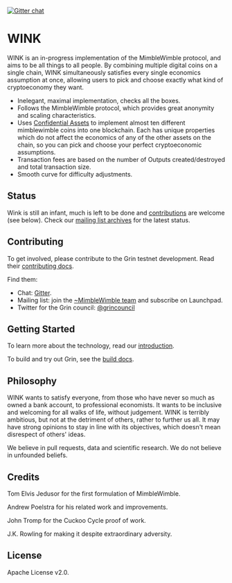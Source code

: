 [![Gitter chat](https://badges.gitter.im/tmgox/Lobby.png)](https://gitter.im/tmgox/Lobby) 
# WINK

WINK is an in-progress implementation of the MimbleWimble protocol, and aims to be all things to all people. By combining multiple digital coins on a single chain, WINK simultaneously satisfies every single economics assumption at once, allowing users to pick and choose exactly what kind of cryptoeconomy they want.

  * Inelegant, maximal implementation, checks all the  boxes.
  * Follows the MimbleWimble protocol, which provides great anonymity and scaling characteristics.
  * Uses [Confidential Assets](https://lists.launchpad.net/mimblewimble/msg00103.html) to implement almost ten different mimblewimble coins into one blockchain. Each has unique properties which do not affect the economics of any of the other assets on the chain, so you can pick and choose your perfect cryptoeconomic assumptions.
  * Transaction fees are based on the number of Outputs created/destroyed and total transaction size.
  * Smooth curve for difficulty adjustments.



## Status

Wink is still an infant, much is left to be done and [contributions](CONTRIBUTING.md) are welcome (see below). Check our [mailing list archives](https://lists.launchpad.net/mimblewimble/) for the latest status.

## Contributing

To get involved, please contribute to the Grin testnet development. Read their [contributing docs](CONTRIBUTING.md).

Find them:

* Chat: [Gitter](https://gitter.im/grin_community/Lobby).
* Mailing list: join the [~MimbleWimble team](https://launchpad.net/~mimblewimble) and subscribe on Launchpad.
* Twitter for the Grin council: [@grincouncil](https://twitter.com/grincouncil)

## Getting Started

To learn more about the technology, read our [introduction](doc/intro.md).

To build and try out Grin, see the [build docs](doc/build.md).

## Philosophy

WINK wants to satisfy everyone, from those who have never so much as owned a bank account, to professional economists. It wants to be inclusive and welcoming for all walks of life, without judgement. WINK is terribly ambitious, but not at the detriment of others, rather to further us all. It may have strong opinions to stay in line with its objectives, which doesn't mean disrespect of others' ideas.

We believe in pull requests, data and scientific research. We do not believe in unfounded beliefs.

## Credits

Tom Elvis Jedusor for the first formulation of MimbleWimble.

Andrew Poelstra for his related work and improvements.

John Tromp for the Cuckoo Cycle proof of work.

J.K. Rowling for making it despite extraordinary adversity.

## License

Apache License v2.0.
